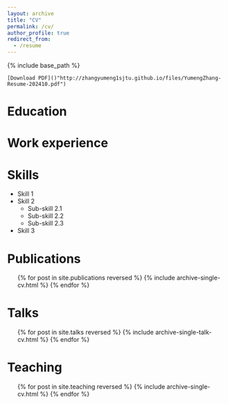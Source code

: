 ```yaml
---
layout: archive
title: "CV"
permalink: /cv/
author_profile: true
redirect_from:
  - /resume
---
```

{% include base_path %}

`[Download PDF]()"http://zhangyumeng1sjtu.github.io/files/YumengZhang-Resume-202410.pdf")`

Education
=========

Work experience
===============

Skills
======

* Skill 1
* Skill 2
  * Sub-skill 2.1
  * Sub-skill 2.2
  * Sub-skill 2.3
* Skill 3

Publications
============

<ul>{% for post in site.publications reversed %}
    {% include archive-single-cv.html %}
  {% endfor %}</ul>

Talks
=====

<ul>{% for post in site.talks reversed %}
    {% include archive-single-talk-cv.html  %}
  {% endfor %}</ul>

Teaching
========

<ul>{% for post in site.teaching reversed %}
    {% include archive-single-cv.html %}
  {% endfor %}</ul>
